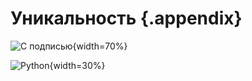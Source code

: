 # Уникальность {.appendix}

<!-- ![](images/Уникальность-1.png){width=70%} -->

![С подписью](images/Уникальность-1.png){width=70%}

![Python](images/python.jpg){width=30%}